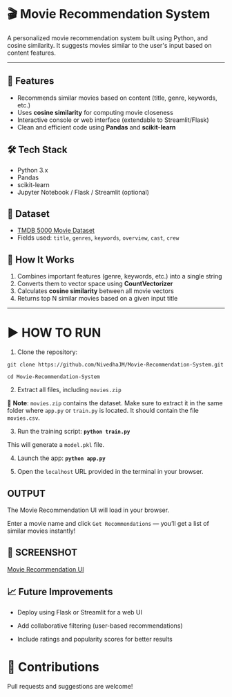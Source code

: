 # 🎬 Movie Recommendation System

A personalized movie recommendation system built using Python, and cosine similarity. It suggests movies similar to the user's input based on content features.

---

## 📌 Features

- Recommends similar movies based on content (title, genre, keywords, etc.)
- Uses **cosine similarity** for computing movie closeness
- Interactive console or web interface (extendable to Streamlit/Flask)
- Clean and efficient code using **Pandas** and **scikit-learn**

## 🛠️ Tech Stack

- Python 3.x  
- Pandas  
- scikit-learn  
- Jupyter Notebook / Flask / Streamlit (optional)



## 📂 Dataset

- [TMDB 5000 Movie Dataset](https://www.kaggle.com/tmdb/tmdb-movie-metadata)
- Fields used: `title`, `genres`, `keywords`, `overview`, `cast`, `crew`



## 🚀 How It Works

1. Combines important features (genre, keywords, etc.) into a single string
2. Converts them to vector space using **CountVectorizer**
3. Calculates **cosine similarity** between all movie vectors
4. Returns top N similar movies based on a given input title

---

# ▶️ HOW TO RUN

1. Clone the repository:

```
git clone https://github.com/NivedhaJM/Movie-Recommendation-System.git

cd Movie-Recommendation-System
 ```

2. Extract all files, including `movies.zip`

 🎯 **Note**: `movies.zip` contains the dataset. Make sure to extract it in the same folder where `app.py` or `train.py` is located. It should contain the file `movies.csv`.

3. Run the training script: **`python train.py`**

This will generate a `model.pkl` file.

4. Launch the app: **`python app.py`**

5. Open the `localhost` URL provided in the terminal in your browser.



## OUTPUT

The Movie Recommendation UI will load in your browser.

Enter a movie name and click `Get Recommendations` — you’ll get a list of similar movies instantly!


## 📸 SCREENSHOT

[Movie Recommendation UI](https://github.com/NivedhaJM/Movie-Recommendation-System/blob/main/assests/OUTPUT.png)


## 📈 Future Improvements

- Deploy using Flask or Streamlit for a web UI

- Add collaborative filtering (user-based recommendations)

- Include ratings and popularity scores for better results


# 🤝 Contributions
Pull requests and suggestions are welcome!
